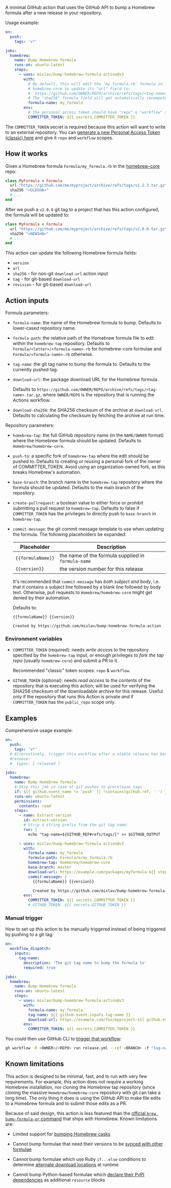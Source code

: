A minimal GitHub action that uses the GitHub API to bump a Homebrew formula
after a new release in your repository.

Usage example:

```yml
on:
  push:
    tags: 'v*'

jobs:
  homebrew:
    name: Bump Homebrew formula
    runs-on: ubuntu-latest
    steps:
      - uses: mislav/bump-homebrew-formula-action@v3
        with:
          # By default, this will edit the `my_formula.rb` formula in
          # homebrew-core to update its "url" field to:
          # `https://github.com/OWNER/REPO/archive/refs/tags/<tag-name>.tar.gz`
          # The "sha256" formula field will get automatically recomputed.
          formula-name: my_formula
        env:
          # the personal access token should have "repo" & "workflow" scopes
          COMMITTER_TOKEN: ${{ secrets.COMMITTER_TOKEN }}
```

The `COMMITTER_TOKEN` secret is required because this action will want to write
to an external repository. You can [generate a new Personal Access Token (classic)
here](https://github.com/settings/tokens) and give it `repo` and `workflow` scopes.

## How it works

Given a Homebrew formula `Formula/my_formula.rb` in the
[homebrew-core](https://github.com/Homebrew/homebrew-core) repo:

```rb
class MyFormula < Formula
  url "https://github.com/me/myproject/archive/refs/tags/v1.2.3.tar.gz"
  sha256 "<OLDSHA>"
  # ...
end
```

After we push a `v2.0.0` git tag to a project that has this action configured,
the formula will be updated to:

```rb
class MyFormula < Formula
  url "https://github.com/me/myproject/archive/refs/tags/v2.0.0.tar.gz"
  sha256 "<NEWSHA>"
  # ...
end
```

This action can update the following Homebrew formula fields:

- `version`
- `url`
- `sha256` - for non-git `download-url` action input
- `tag` - for git-based `download-url`
- `revision` - for git-based `download-url`

## Action inputs

Formula parameters:

- `formula-name`: the name of the Homebrew formula to bump. Defaults to
  lower-cased repository name.

- `formula-path`: the relative path of the Homebrew formula file to edit within the `homebrew-tap` repository. Defaults to
  `Formula/<letter>/<formula-name>.rb` for homebrew-core formulae and `Formula/<formula-name>.rb` otherwise.

- `tag-name`: the git tag name to bump the formula to. Defaults to the
  currently pushed tag.

- `download-url`: the package download URL for the Homebrew formula.

  Defaults to `https://github.com/OWNER/REPO/archive/refs/tags/<tag-name>.tar.gz`, where `OWNER/REPO` is the repository that is running the Actions workflow.

- `download-sha256`: the SHA256 checksum of the archive at `download-url`.
  Defaults to calculating the checksum by fetching the archive at run time.

Repository parameters:

- `homebrew-tap`: the full GitHub repository name (in the `NAME/OWNER` format) where the Homebrew formula should be updated. Defaults
  to `Homebrew/homebrew-core`.

- `push-to`: a specific fork of `homebrew-tap` where the edit should be pushed to.
  Defaults to creating or reusing a personal fork of the owner of COMMITTER_TOKEN.
  Avoid using an organization-owned fork, as this breaks Homebrew's automation.

- `base-branch`: the branch name in the `homebrew-tap` repository where the
  formula should be updated. Defaults to the main branch of the repository.

- `create-pullrequest`: a boolean value to either force or prohibit submitting
  a pull request to `homebrew-tap`. Defaults to false if `COMMITTER_TOKEN` has
  the privileges to directly push to `base-branch` in `homebrew-tap`.

- `commit-message`: the git commit message template to use when updating the
  formula. The following placeholders be expanded:

  | Placeholder       | Description                                        |
  | ----------------- | -------------------------------------------------- |
  | `{{formulaName}}` | the name of the formula supplied in `formula-name` |
  | `{{version}}`     | the version number for this release                |

  It's recommended that `commit-message` has _both subject and body_, i.e. that
  it contains a subject line followed by a blank line followed by body text.
  Otherwise, pull requests to `Homebrew/homebrew-core` might get denied by
  their automation.

  Defaults to:

  ```
  {{formulaName}} {{version}}

  Created by https://github.com/mislav/bump-homebrew-formula-action
  ```

### Environment variables

- `COMMITTER_TOKEN` (required): needs _write access_ to the repository specified
  by the `homebrew-tap` input, or enough privileges to _fork the tap repo_
  (usually `homebrew-core`) and submit a PR to it.

  Recommended "classic" token scopes: `repo` & `workflow`.

- `GITHUB_TOKEN` (optional): needs _read access_ to the contents of the
  repository that is executing this action; will be used for verifying the
  SHA256 checksum of the downloadable archive for this release. Useful only if
  the repository that runs this Action is private _and_ if `COMMITTER_TOKEN` has
  the `public_repo` scope only.

## Examples

Comprehensive usage example:

```yml
on:
  push:
    tags: 'v*'
  # Alternatively, trigger this workflow after a stable release has been published:
  #release:
  #  types: [ released ]

jobs:
  homebrew:
    name: Bump Homebrew formula
    # Skip this job in case of git pushes to prerelease tags
    if: ${{ github.event_name != 'push' || !contains(github.ref, '-') }}
    runs-on: ubuntu-latest
    permissions:
      contents: read
    steps:
      - name: Extract version
        id: extract-version
        # Strip a string prefix from the git tag name:
        run: |
          echo "tag-name=${GITHUB_REF#refs/tags/}" >> $GITHUB_OUTPUT

      - uses: mislav/bump-homebrew-formula-action@v3
        with:
          formula-name: my_formula
          formula-path: Formula/m/my_formula.rb
          homebrew-tap: Homebrew/homebrew-core
          base-branch: master
          download-url: https://example.com/packages/myformula-${{ steps.extract-version.outputs.tag-name }}.tar.gz
          commit-message: |
            {{formulaName}} {{version}}

            Created by https://github.com/mislav/bump-homebrew-formula-action
        env:
          COMMITTER_TOKEN: ${{ secrets.COMMITTER_TOKEN }}
          # GITHUB_TOKEN: ${{ secrets.GITHUB_TOKEN }}
```

### Manual trigger

How to set up this action to be manually triggered instead of being triggered by
pushing to a git tag:

```yml
on:
  workflow_dispatch:
    inputs:
      tag-name:
        description: 'The git tag name to bump the formula to'
        required: true

jobs:
  homebrew:
    name: Bump Homebrew formula
    runs-on: ubuntu-latest
    steps:
      - uses: mislav/bump-homebrew-formula-action@v3
        with:
          formula-name: my_formula
          tag-name: ${{ github.event.inputs.tag-name }}
          download-url: https://example.com/foo/myproject-${{ github.event.inputs.tag-name }}.tar.gz
        env:
          COMMITTER_TOKEN: ${{ secrets.COMMITTER_TOKEN }}
```

You could then use GitHub CLI to [trigger that workflow](https://cli.github.com/manual/gh_workflow_run):

```sh
gh workflow -R <OWNER>/<REPO> run release.yml --ref <BRANCH> -f "tag-name=v1.2.3"
```

## Known limitations

This action is designed to be minimal, fast, and to run with very few
requirements. For example, this action does not require a working Homebrew
installation, nor cloning the Homebrew tap repository (since cloning the massive
`Homebrew/homebrew-core` repository with git can take a long time). The only
thing it does is using the GitHub API to make file edits to a Homebrew formula
and to submit those edits as a PR.

Because of said design, this action is less featured than the [official `brew
bump-formula-pr` command][1] that ships with Homebrew. Known limitations are:

- Limited support for [bumping Homebrew casks](https://github.com/mislav/bump-homebrew-formula-action/issues/42#issuecomment-1410441868)

- Cannot bump formulae that need their versions to be [synced with other formulae](https://github.com/mislav/bump-homebrew-formula-action/issues/44)

- Cannot bump formulae which use Ruby `if...else` conditions to determine [alternate download locations](https://github.com/mislav/bump-homebrew-formula-action/issues/5) at runtime

- Cannot bump Python-based formulae which [declare their PyPI dependencies](https://github.com/ansible/ansible-lint/pull/3812#issuecomment-1747105780) as additional `resource` blocks

[1]: https://docs.brew.sh/How-To-Open-a-Homebrew-Pull-Request#submit-a-new-version-of-an-existing-formula
